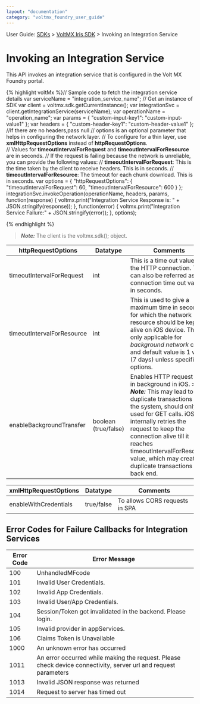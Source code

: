 ```yaml
---
layout: "documentation"
category: "voltmx_foundry_user_guide"
---
```

                               

User Guide: [SDKs](../Foundry_SDKs.html) > [VoltMX Iris SDK](Installing_VoltMXJS_SDK.html) > Invoking an Integration Service

Invoking an Integration Service
===============================

This API invokes an integration service that is configured in the Volt MX Foundry portal.

{% highlight voltMx %}// Sample code to fetch the integration service details
var serviceName = "integration_service_name";
// Get an instance of SDK
var client = voltmx.sdk.getCurrentInstance();
var integrationSvc = client.getIntegrationService(serviceName);
var operationName = "operation_name";
var params = {
    "custom-input-key1": "custom-input-value1"
};
var headers = {
    "custom-header-key1": "custom-header-value1"
}; //If there are no headers,pass null
// options is an optional parameter that helps in configuring the network layer. 
// To configure for a thin layer, use **xmlHttpRequestOptions** instead of **httpRequestOptions**.  
// Values for **timeoutIntervalForRequest** and **timeoutIntervalForResource** are in seconds.
// If the request is failing because the network is unreliable, you can provide the following values:
// **timeoutIntervalForRequest**: This is the time taken by the client to receive headers. This is in seconds.
// **timeoutIntervalForResource**: The timeout for each chunk download. This is in seconds.
var options = {
    "httpRequestOptions": {
        "timeoutIntervalForRequest": 60,
        "timeoutIntervalForResource": 600
    }
};
integrationSvc.invokeOperation(operationName, headers, params, function(response) {
    voltmx.print("Integration Service Response is: " + JSON.stringify(response));
}, function(error) {
    voltmx.print("Integration Service Failure:" + JSON.stringify(error));
}, options);  

{% endhighlight %}

> **_Note:_** The client is the voltmx.sdk(); object.

  
| httpRequestOptions | Datatype | Comments |
| --- | --- | --- |
| timeoutIntervalForRequest | int | This is a time out value for the HTTP connection. This can also be referred as connection time out value in seconds. |
| timeoutIntervalForResource | int | This is used to give a maximum time in seconds for which the network resource should be kept alive on iOS device. This is only applicable for _background network_ calls and default value is 1 week (7 days) unless specified in options. |
| enableBackgroundTransfer | boolean (true/false) | Enables HTTP request calls in background in iOS. > **_Note:_** This may lead to duplicate transactions in the system, should only be used for GET calls. iOS internally retries the request to keep the connection alive till it reaches timeoutIntervalForResource value, which may create duplicate transactions in back end. |

  
| xmlHttpRequestOptions | Datatype | Comments |
| --- | --- | --- |
| enableWithCredentials | true/false | To allows CORS requests in SPA |

Error Codes for Failure Callbacks for Integration Services
----------------------------------------------------------

  
| Error Code | Error Message |
| --- | --- |
| 100 | UnhandledMFcode |
| 101 | Invalid User Credentials. |
| 102 | Invalid App Credentials. |
| 103 | Invalid User/App Credentials. |
| 104 | Session/Token got invalidated in the backend. Please login. |
| 105 | Invalid provider in appServices. |
| 106 | Claims Token is Unavailable |
| 1000 | An unknown error has occurred |
| 1011 | An error occurred while making the request. Please check device connectivity, server url and request parameters |
| 1013 | Invalid JSON response was returned |
| 1014 | Request to server has timed out |
